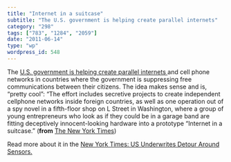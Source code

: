```yaml
---
title: "Internet in a suitcase"
subtitle: "The U.S. government is helping create parallel internets"
category: "298"
tags: ["783", "1284", "2059"]
date: "2011-06-14"
type: "wp"
wordpress_id: 548
---
```

The [U.S. government is helping create parallel internets ](http://www.nytimes.com/2011/06/12/world/12internet.html)and cell phone networks in countries where the government is suppressing free communications between their citizens. The idea makes sense and is, “pretty cool”:
“The effort includes secretive projects to create independent cellphone networks inside foreign countries, as well as one operation out of a spy novel in a fifth-floor shop on L Street in Washington, where a group of young entrepreneurs who look as if they could be in a garage band are fitting deceptively innocent-looking hardware into a prototype “Internet in a suitcase.” (**from** [The New York Times](http://www.nytimes.com/2011/06/12/world/12internet.html))

Read more about it in the [New York Times: US Underwrites Detour Around Sensors.](http://www.nytimes.com/2011/06/12/world/12internet.html)